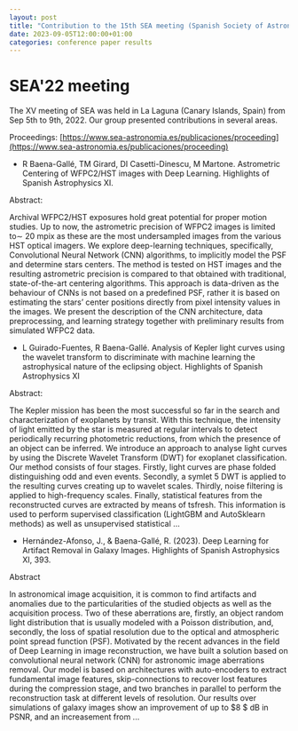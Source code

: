 ```yaml
---
layout: post
title: "Contribution to the 15th SEA meeting (Spanish Society of Astronomy)"
date: 2023-09-05T12:00:00+01:00
categories: conference paper results
---
```


# SEA'22 meeting

The XV meeting of SEA was held in La Laguna (Canary Islands, Spain) from Sep 5th to 9th, 2022. Our group presented contributions in several areas.

Proceedings: [https://www.sea-astronomia.es/publicaciones/proceeding](https://www.sea-astronomia.es/publicaciones/proceeding)


- R Baena-Gallé, TM Girard, DI Casetti-Dinescu, M Martone. Astrometric Centering of WFPC2/HST images with Deep Learning. Highlights of Spanish Astrophysics XI.

Abstract:

Archival WFPC2/HST exposures hold great potential for proper motion studies. Up to now, the astrometric precision of WFPC2 images is limited to∼ 20 mpix as these are the most undersampled images from the various HST optical imagers. We explore deep-learning techniques, specifically, Convolutional Neural Network (CNN) algorithms, to implicitly model the PSF and determine stars centers. The method is tested on HST images and the resulting astrometric precision is compared to that obtained with traditional, state-of-the-art centering algorithms. This approach is data-driven as the behaviour of CNNs is not based on a predefined PSF, rather it is based on estimating the stars’ center positions directly from pixel intensity values in the images. We present the description of the CNN architecture, data preprocessing, and learning strategy together with preliminary results from simulated WFPC2 data.

- L Guirado-Fuentes, R Baena-Gallé. Analysis of Kepler light curves using the wavelet transform to discriminate with machine learning the astrophysical nature of the eclipsing object. Highlights of Spanish Astrophysics XI

Abstract:

The Kepler mission has been the most successful so far in the search and characterization of exoplanets by transit. With this technique, the intensity of light emitted by the star is measured at regular intervals to detect periodically recurring photometric reductions, from which the presence of an object can be inferred. We introduce an approach to analyse light curves by using the Discrete Wavelet Transform (DWT) for exoplanet classification. Our method consists of four stages. Firstly, light curves are phase folded distinguishing odd and even events. Secondly, a symlet 5 DWT is applied to the resulting curves creating up to
wavelet scales. Thirdly, noise filtering is applied to high-frequency scales. Finally, statistical features from the reconstructed curves are extracted by means of tsfresh. This information is used to perform supervised classification (LightGBM and AutoSklearn methods) as well as unsupervised statistical …

- Hernández-Afonso, J., & Baena-Gallé, R. (2023). Deep Learning for Artifact Removal in Galaxy Images. Highlights of Spanish Astrophysics XI, 393.

Abstract

In astronomical image acquisition, it is common to find artifacts and anomalies due to the particularities of the studied objects as well as the acquisition process. Two of these aberrations are, firstly, an object random light distribution that is usually modeled with a Poisson distribution, and, secondly, the loss of spatial resolution due to the optical and atmospheric point spread function (PSF). Motivated by the recent advances in the field of Deep Learning in image reconstruction, we have built a solution based on convolutional neural network (CNN) for astronomic image aberrations removal. Our model is based on architectures with auto-encoders to extract fundamental image features, skip-connections to recover lost features during the compression stage, and two branches in parallel to perform the reconstruction task at different levels of resolution. Our results over simulations of galaxy images show an improvement of up to $8 $ dB in PSNR, and an increasement from ...
 


